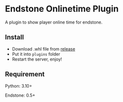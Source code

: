 # Endstone Onlinetime Plugin

A plugin to show player online time for endstone.

## Install

- Download .whl file from [release](https://gitee.com/ljh938527/onlinetime-endstone/releases)
- Put it into `plugins` folder
- Restart the server, enjoy!

## Requirement

Python: 3.10+

Endstone: 0.5+
